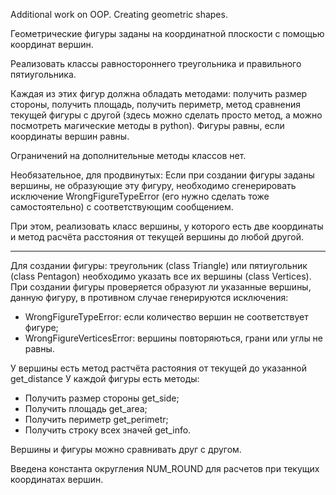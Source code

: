 Additional work on OOP. Creating geometric shapes.

Геометрические фигуры заданы на координатной плоскости с помощью координат вершин.

Реализовать классы равностороннего треугольника и правильного пятиугольника.

Каждая из этих фигур должна обладать методами: получить размер стороны, получить площадь, получить периметр, метод сравнения текущей фигуры с другой (здесь можно сделать просто метод, а можно посмотреть магические методы в python). Фигуры равны, если координаты вершин равны.

Ограничений на дополнительные методы классов нет.

Необязательное, для продвинутых: Если при создании фигуры заданы вершины, не образующие эту фигуру, необходимо сгенерировать исключение WrongFigureTypeError (его нужно сделать тоже самостоятельно) с соответствующим сообщением.

При этом, реализовать класс вершины, у которого есть две координаты и метод расчёта расстояния от текущей вершины до любой другой.

----
Для создании фигуры: треугольник (class Triangle) или пятиугольник (class Pentagon) необходимо указать все их вершины (class Vertices). При создании фигуры проверяется образуют ли указанные вершины, данную фигуру, в противном случае генерируются исключения:
- WrongFigureTypeError: если количество вершин не соответствует фигуре;
- WrongFigureVerticesError: вершины повторяються, грани или углы не равны.

У вершины есть метод растчёта растояния от текущей до указанной get_distance
У каждой фигуры есть методы:
- Получить размер стороны get_side;
- Получить площадь get_area;
- Получить периметр get_perimetr;
- Получить строку всех значей get_info.

Вершины и фигуры можно сравнивать друг с другом.

Введена константа округления NUM_ROUND для расчетов при текущих координатах вершин.